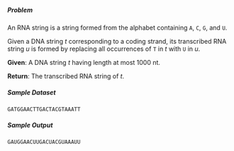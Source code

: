 ##### Problem

An RNA string is a string formed from the alphabet containing `A`, `C`, `G`, and `U`.

Given a DNA string _t_ corresponding to a coding strand, its transcribed RNA string _u_ is formed by replacing all occurrences of `T` in _t_ with `U` in _u_.

**Given**: A DNA string _t_ having length at most 1000 nt.

**Return**: The transcribed RNA string of _t_.

##### Sample Dataset

```
GATGGAACTTGACTACGTAAATT
```

##### Sample Output

```
GAUGGAACUUGACUACGUAAAUU
```
